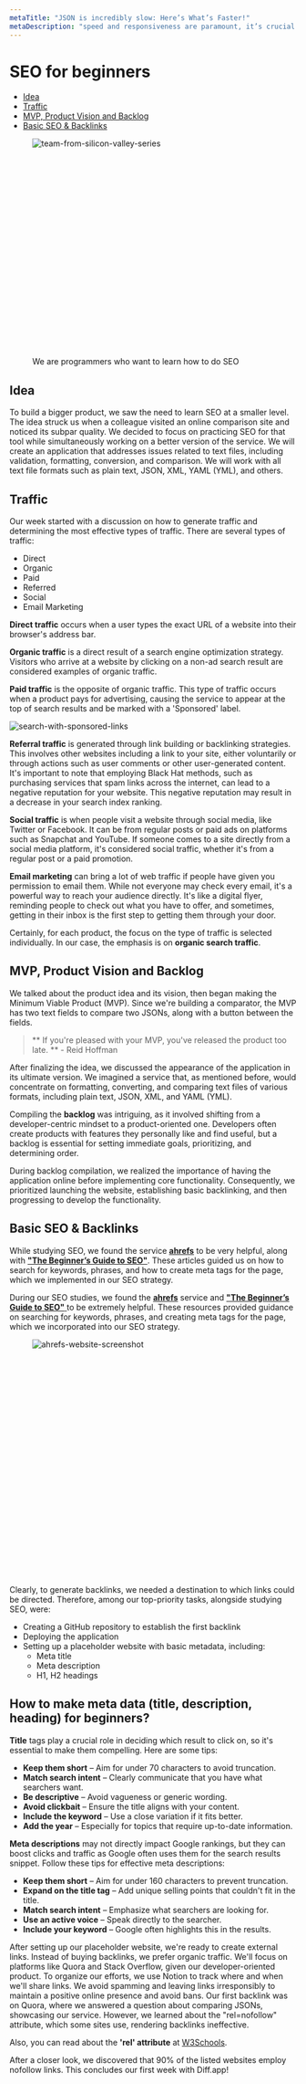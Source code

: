 ```yaml
---
metaTitle: "JSON is incredibly slow: Here’s What’s Faster!"
metaDescription: "speed and responsiveness are paramount, it’s crucial to examine the performance"
---
```


# SEO for beginners

-   [Idea](#idea)
-   [Traffic](#traffic)
-   [MVP, Product Vision and Backlog](#mvp)
-   [Basic SEO & Backlinks](#seo)

<figure>
  <img src="/siliconvalley-mobile.webp"
     fetchpriority="low"
    srcset="/siliconvalley-mobile.webp 767w,
      /siliconvalley.webp 768w"
      style="min-height: 382px" 
    alt="team-from-silicon-valley-series">
  <figcaption>We are programmers who want to learn how to do SEO</figcaption>
</figure>

## <a name="idea"></a> Idea

To build a bigger product, we saw the need to learn SEO at a smaller level. The idea struck us when a colleague visited an online comparison site and noticed its subpar quality. We decided to focus on practicing SEO for that tool while simultaneously working on a better version of the service. We will create an application that addresses issues related to text files, including validation, formatting, conversion, and comparison. We will work with all text file formats such as plain text, JSON, XML, YAML (YML), and others.

## <a name="traffic"></a> Traffic

Our week started with a discussion on how to generate traffic and determining the most effective types of traffic. There are several types of traffic:

-   Direct
-   Organic
-   Paid
-   Referred
-   Social
-   Email Marketing

**Direct traffic** occurs when a user types the exact URL of a website into their browser's address bar.

**Organic traffic** is a direct result of a search engine optimization strategy. Visitors who arrive at a website by clicking on a non-ad search result are considered examples of organic traffic.

**Paid traffic** is the opposite of organic traffic. This type of traffic occurs when a product pays for advertising, causing the service to appear at the top of search results and be marked with a 'Sponsored' label.

![search-with-sponsored-links](/blog-images/search-with-sponsored-links.webp)

**Referral traffic** is generated through link building or backlinking strategies. This involves other websites including a link to your site, either voluntarily or through actions such as user comments or other user-generated content. It's important to note that employing Black Hat methods, such as purchasing services that spam links across the internet, can lead to a negative reputation for your website. This negative reputation may result in a decrease in your search index ranking.

**Social traffic** is when people visit a website through social media, like Twitter or Facebook. It can be from regular posts or paid ads on platforms such as Snapchat and YouTube. If someone comes to a site directly from a social media platform, it's considered social traffic, whether it's from a regular post or a paid promotion.

**Email marketing** can bring a lot of web traffic if people have given you permission to email them. While not everyone may check every email, it's a powerful way to reach your audience directly. It's like a digital flyer, reminding people to check out what you have to offer, and sometimes, getting in their inbox is the first step to getting them through your door.

Certainly, for each product, the focus on the type of traffic is selected individually. In our case, the emphasis is on **organic search traffic**.

## <a name="mvp"></a> MVP, Product Vision and Backlog

We talked about the product idea and its vision, then began making the Minimum Viable Product (MVP). Since we're building a comparator, the MVP has two text fields to compare two JSONs, along with a button between the fields.

> ** If you're pleased with your MVP, you've released the product too late. ** - Reid Hoffman

After finalizing the idea, we discussed the appearance of the application in its ultimate version. We imagined a service that, as mentioned before, would concentrate on formatting, converting, and comparing text files of various formats, including plain text, JSON, XML, and YAML (YML).

Compiling the **backlog** was intriguing, as it involved shifting from a developer-centric mindset to a product-oriented one. Developers often create products with features they personally like and find useful, but a backlog is essential for setting immediate goals, prioritizing, and determining order.

During backlog compilation, we realized the importance of having the application online before implementing core functionality. Consequently, we prioritized launching the website, establishing basic backlinking, and then progressing to develop the functionality.

## <a name="seo"></a>Basic SEO & Backlinks

While studying SEO, we found the service <a href="https://ahrefs.com/" rel="nofollow noreferrer noopener" target="\_blank">**ahrefs**</a> to be very helpful, along with <a href="https://ahrefs.com/seo" rel="nofollow noreferrer noopener" target="\_blank">**"The Beginner’s Guide to SEO"**</a>. These articles guided us on how to search for keywords, phrases, and how to create meta tags for the page, which we implemented in our SEO strategy.

During our SEO studies, we found the <a href="https://ahrefs.com/" rel="nofollow noreferrer noopener" target="\_blank">**ahrefs**</a> service and <a href="https://ahrefs.com/seo" rel="nofollow noreferrer noopener" target="\_blank">**"The Beginner’s Guide to SEO"** </a> to be extremely helpful. These resources provided guidance on searching for keywords, phrases, and creating meta tags for the page, which we incorporated into our SEO strategy.

<figure>
<img src="/ahrefs-website-screenshot-mobile.webp"
    fetchpriority="low"
    srcset="/ahrefs-website-screenshot-mobile.webp 767w,
    /ahrefs-website-screenshot.webp 768w"
    style="min-height: 416px" 
  alt="ahrefs-website-screenshot">
  </figure>

Clearly, to generate backlinks, we needed a destination to which links could be directed. Therefore, among our top-priority tasks, alongside studying SEO, were:

-   Creating a GitHub repository to establish the first backlink
-   Deploying the application
-   Setting up a placeholder website with basic metadata, including:
    -   Meta title
    -   Meta description
    -   H1, H2 headings

## How to make meta data (title, description, heading) for beginners?

**Title** tags play a crucial role in deciding which result to click on, so it's essential to make them compelling. Here are some tips:

-   **Keep them short** – Aim for under 70 characters to avoid truncation.
-   **Match search intent** – Clearly communicate that you have what searchers want.
-   **Be descriptive** – Avoid vagueness or generic wording.
-   **Avoid clickbait** – Ensure the title aligns with your content.
-   **Include the keyword** – Use a close variation if it fits better.
-   **Add the year** – Especially for topics that require up-to-date information.

**Meta descriptions** may not directly impact Google rankings, but they can boost clicks and traffic as Google often uses them for the search results snippet. Follow these tips for effective meta descriptions:

-   **Keep them short** – Aim for under 160 characters to prevent truncation.
-   **Expand on the title tag** – Add unique selling points that couldn't fit in the title.
-   **Match search intent** – Emphasize what searchers are looking for.
-   **Use an active voice** – Speak directly to the searcher.
-   **Include your keyword** – Google often highlights this in the results.

After setting up our placeholder website, we're ready to create external links. Instead of buying backlinks, we prefer organic traffic. We'll focus on platforms like Quora and Stack Overflow, given our developer-oriented product. To organize our efforts, we use Notion to track where and when we'll share links. We avoid spamming and leaving links irresponsibly to maintain a positive online presence and avoid bans. Our first backlink was on Quora, where we answered a question about comparing JSONs, showcasing our service. However, we learned about the "rel=nofollow" attribute, which some sites use, rendering backlinks ineffective.

Also, you can read about the **'rel' attribute** at <a href="https://www.w3schools.com/tags/att_a_rel.asp" rel="nofollow noreferrer noopener" target="\_blank"> W3Schools</a>.

After a closer look, we discovered that 90% of the listed websites employ nofollow links. This concludes our first week with Diff.app!
